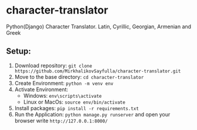 # character-translator
Python(Django) Character Translator. Latin, Cyrillic, Georgian, Armenian and Greek

## Setup:
1. Download repository: `git clone https://github.com/MirkhalikovSayfulla/character-translator.git`
2. Move to the base directory: `cd character-translator`
3. Create Environment: `python -m venv env`
4. Activate Environment: 
    - Windows: `env\scripts\activate`
    - Linux or MacOs: `source env/bin/activate`
5. Install packages: `pip install -r requirements.txt`
6. Run the Application: `python manage.py runserver` and open your browser write `http://127.0.0.1:8000/`
